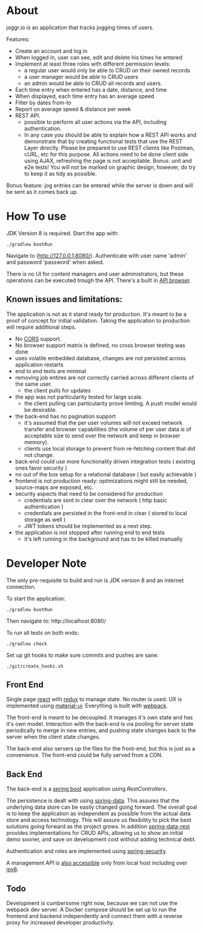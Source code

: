 About
=====

joggr.io is an application that tracks jogging times of users.

Features:
 - Create an account and log in
 - When logged in, user can see, edit and delete his times he entered
 - Implement at least three roles with different permission levels: 
     - a regular user would only be able to CRUD on their owned records
     - a user manager would be able to CRUD users
     - an admin would be able to CRUD all records and users.
- Each time entry when entered has a date, distance, and time
- When displayed, each time entry has an average speed
- Filter by dates from-to
- Report on average speed & distance per week
- REST API. 
  - possible to perform all user actions via the API, including authentication.
  - In any case you should be able to explain how a REST API works and 
    demonstrate that by creating functional tests that use the REST Layer directly. 
    Please be prepared to use REST clients like Postman, cURL, etc for this purpose.
All actions need to be done client side using AJAX, refreshing the page is not acceptable. 
Bonus: unit and e2e tests!
You will not be marked on graphic design, however, do try to keep it as tidy as possible.

Bonus feature: jog entries can be entered while the server is down and will be sent as it comes back
up.

How To use 
==========

JDK Version 8 is required.
Start the app with:
    
    ./gradlew bootRun

Navigate to (http://127.0.0.1:8080/).
Authenticate with user name 'admin' and password 'password' when asked. 

There is no UI for content managers and user administrators, but these operations can be executed
trough the API. There's a built in [API browser](http://127.0.0.1:8080/browser/index.html#/).

Known issues and limitations:
------------------------------

The application is not as it stand ready for production.
It's meant to be a proof of concept for initial validation.
Taking the application to production will require additional steps.

- No [CORS](https://developer.mozilla.org/en-US/docs/Web/HTTP/Access_control_CORS) support.
- No browser support matrix is defined, no cross browser testing was done 
- uses volatile embedded database, changes are not persisted across application restarts
- end to end tests are minimal
- removing job entires are not correctly carried across different clients of the same user.
    - the client pulls for updates
- the app was not particularity tested for large scale. 
    - the client pulling can particularity prove limiting. A push model would be desirable.
- the back-end has no pagination support 
    - it's assumed that the per user volumes will not exceed network transfer and browser
        capabilities (the volume of per user data is of acceptable size to send over the network and
        keep in browser memory).
    - clients use local storage to prevent from re-fetching content that did not change.
- back-end could use more functionality driven integration tests ( existing ones favor security ) 
- no out of the box setup for a relational database ( but easily achievable ) 
- frontend is not production ready: optimizations might still be needed, source-maps are exposed,
    etc.
- security aspects that need to be considered for production
    - credentials are sent in clear over the network ( http basic authentication ) 
    - credentials are persisted in the front-end in clear ( stored to local storage as well )
    - JWT tokens should be implemented as a next step.
- the application is not stopped after running end to end tests
    - it's left running in the background and has to be killed manually

Developer Note
===============

The only pre-requisite to build and run is JDK version 8 and an internet connection.

To start the application:

    ./gradlew bootRun

Then navigate to: http://localhost:8080/

To run all tests on both ends:

    ./gradlew check

Set up git hooks to make sure commits and pushes are sane:
    
    ./git/create_hooks.sh

Front End
---------

Single page [react](https://facebook.github.io/react/) with [redux](http://redux.js.org/) to manage state.
No router is used. 
UX is implemented using [material-ui](http://www.material-ui.com/).
Everything is built with [webpack](https://webpack.github.io/).

The front-end is meant to be decoupled. 
It manages it's own state and has it's own model.
Interaction with the back-end is via pooling for server state periodically to merge in new
entries, and pushing state changes back to the server when the client state changes. 

The back-end also servers up the files for the front-end, but this is just as a convenience. 
The front-end could be fully served from a CDN.

Back End
--------

The back-end is a [spring boot](https://spring.io/guides/gs/spring-boot/) application
using _RestControllers_. 

The persistence is dealt with using [spring-data](http://projects.spring.io/spring-data/).
This assures that the underlying data store can be easily changed going forward. 
The overall goal is to keep the application as independent as possible from the actual data store and access technology. 
This will assure us flexibility to pick the best solutions going forward as the project grows.
In addition [spring-data-rest](http://docs.spring.io/spring-data/rest/docs/current/reference/html/) provides implementations for CRUD APIs,
allowing us to show an initial demo sooner, and save on development cost without adding technical debt. 

Authentication and roles are implemented using
[spring-security](http://docs.spring.io/spring-security/site/docs/current/reference/htmlsingle).

A management API is [also accessible](http://127.0.0.1:8080/manage/) only from local host
including over [ipv6](http://[::1]:8080/manage).

Todo
----

Development is cumbersome right now, because we can not use the webpack dev server. 
A Docker compose should be set up to run the frontend and backend independently and 
connect them with a reverse proxy for increased developer productivity.
 

